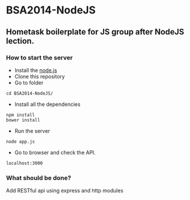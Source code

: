 BSA2014-NodeJS
===============================

## Hometask boilerplate for JS group after NodeJS lection.

### How to start the server
- Install the [node.js](http://nodejs.org/)
- Clone this repository
- Go to folder
```shell
cd BSA2014-NodeJS/
```
- Install all the dependencies
```shell
npm install
bower install
```
- Run the server
```shell
node app.js
```
- Go to browser and check the API.
```
localhost:3000
```

### What should be done?
Add RESTful api using express and http modules
